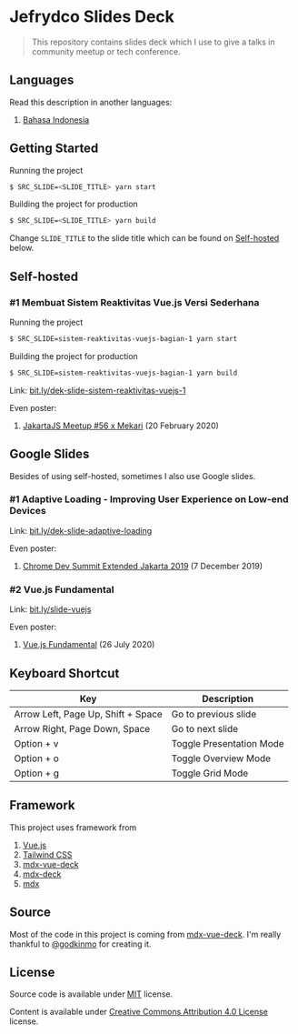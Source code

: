# Jefrydco Slides Deck

> This repository contains slides deck which I use to give a talks in community meetup or tech conference.

## Languages

Read this description in another languages:

1. [Bahasa Indonesia](./readme.id.md)

## Getting Started

Running the project

```bash
$ SRC_SLIDE=<SLIDE_TITLE> yarn start
```

Building the project for production

```bash
$ SRC_SLIDE=<SLIDE_TITLE> yarn build
```

Change `SLIDE_TITLE` to the slide title which can be found on [Self-hosted](#self-hosted) below.

## Self-hosted

### #1 Membuat Sistem Reaktivitas Vue.js Versi Sederhana

Running the project

```bash
$ SRC_SLIDE=sistem-reaktivitas-vuejs-bagian-1 yarn start
```

Building the project for production

```bash
$ SRC_SLIDE=sistem-reaktivitas-vuejs-bagian-1 yarn build
```

Link: [bit.ly/dek-slide-sistem-reaktivitas-vuejs-1](https://bit.ly/dek-slide-sistem-reaktivitas-vuejs-1)

Even poster:
1. [JakartaJS Meetup #56 x Mekari](/poster/jakartajs-meetup-56-x-mekari.jpeg) (20 February 2020)

## Google Slides

Besides of using self-hosted, sometimes I also use Google slides.

### #1 Adaptive Loading - Improving User Experience on Low-end Devices

Link: [bit.ly/dek-slide-adaptive-loading](https://bit.ly/dek-slide-adaptive-loading)

Even poster:
1. [Chrome Dev Summit Extended Jakarta 2019](/poster/chrome-dev-summit-extended-jakarta-2019.png) (7 December 2019)

### #2 Vue.js Fundamental

Link: [bit.ly/slide-vuejs](https://bit.ly/slide-vuejs)

Even poster:
1. [Vue.js Fundamental](/poster/himit-vuejs-fundamental.jpeg) (26 July 2020)

## Keyboard Shortcut

| Key       | Description                                           |
| ----------- | ----------------------------------------------------|
| Arrow Left, Page Up, Shift + Space | Go to previous slide  |
| Arrow Right, Page Down, Space | Go to next slide      |
| Option + v  | Toggle Presentation Mode                            |
| Option + o  | Toggle Overview Mode                              |
| Option + g  | Toggle Grid Mode                                  |

## Framework

This project uses framework from

1. [Vue.js](https://vuejs.org)
2. [Tailwind CSS](https://tailwindcss.com/)
4. [mdx-vue-deck](https://github.com/godkinmo/mdx-vue-deck)
5. [mdx-deck](https://github.com/jxnblk/mdx-deck)
6. [mdx](https://mdxjs.com/)

## Source

Most of the code in this project is coming from [mdx-vue-deck](https://github.com/godkinmo/mdx-vue-deck). I'm really thankful to [@godkinmo](https://github.com/godkinmo) for creating it.

## License

Source code is available under [MIT](https://choosealicense.com/licenses/mit/) license.

Content is available under [Creative Commons Attribution 4.0 License](https://creativecommons.org/licenses/by/4.0/) license.
